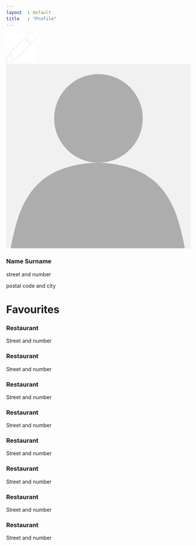```yaml
---
layout  : default
title   : "Profile"
---
```

<div class="container cf">
    <div class="user-info cf">
        <div class="profile-pic">
            <a href="settings.html"><span class="icon"><img src="resources/images/icons/edit.png" alt="Edit button"></span></a>
            <img src="resources/images/profile-placeholder.jpg" alt="Profile picture" class="user-image">
        </div>
        <div class="user-text">
            <h3>Name Surname</h3>
            <p>street and number</p>
            <p>postal code and city</p>
        </div>
    </div>
    <div class="favourites">
    <h1 class="title-green">Favourites</h1>
    <a href="" id="back-to-top" title="Back to top"><i class="fa fa-arrow-circle-o-up" aria-hidden="true"></i></a>
        <div class="favourite">
            <i class="fa fa-star" aria-hidden="true"></i>
            <h3 class="restaurant-name">Restaurant</h3>
            <p>Street and number</p>
        </div>
        <div class="favourite">
            <i class="fa fa-star" aria-hidden="true"></i>
            <h3 class="restaurant-name">Restaurant</h3>
            <p>Street and number</p>
        </div>
        <div class="favourite">
            <i class="fa fa-star" aria-hidden="true"></i>
            <h3 class="restaurant-name">Restaurant</h3>
            <p>Street and number</p>
        </div>
        <div class="favourite">
            <i class="fa fa-star" aria-hidden="true"></i>
            <h3 class="restaurant-name">Restaurant</h3>
            <p>Street and number</p>
        </div>
        <div class="favourite">
            <i class="fa fa-star" aria-hidden="true"></i>
            <h3 class="restaurant-name">Restaurant</h3>
            <p>Street and number</p>
        </div>
        <div class="favourite">
            <i class="fa fa-star" aria-hidden="true"></i>
            <h3 class="restaurant-name">Restaurant</h3>
            <p>Street and number</p>
        </div>
        <div class="favourite">
            <i class="fa fa-star" aria-hidden="true"></i>
            <h3 class="restaurant-name">Restaurant</h3>
            <p>Street and number</p>
        </div>
        <div class="favourite">
            <i class="fa fa-star" aria-hidden="true"></i>
            <h3 class="restaurant-name">Restaurant</h3>
            <p>Street and number</p>
        </div>
    </div>
</div>